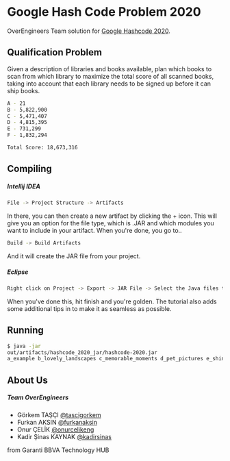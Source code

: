 # Google Hash Code Problem 2020 

OverEngineers  Team solution for [Google Hashcode 2020](https://codingcompetitions.withgoogle.com/hashcode).


## Qualification Problem

Given a description of libraries and books available, plan which books to scan from which library to maximize the total score of all scanned books, taking into account that each library needs to be signed up before it can ship books.

```bash
A - 21
B - 5,822,900
C - 5,471,407
D - 4,815,395
E - 731,299
F - 1,832,294

Total Score: 18,673,316
```

## Compiling

##### Intellij IDEA

```bash
File -> Project Structure -> Artifacts
```
In there, you can then create a new artifact by clicking the + icon. This will give you an option for the file type, which is .JAR and which modules you want to include in your artifact. When you're done, you go to..
```bash
Build -> Build Artifacts
```
And it will create the JAR file from your project.

##### Eclipse

```bash
Right click on Project -> Export -> JAR File -> Select the Java files to include
```
When you've done this, hit finish and you're golden. The tutorial also adds some additional tips in to make it as seamless as possible.


## Running

```bash
$ java -jar 
out/artifacts/hashcode_2020_jar/hashcode-2020.jar 
a_example b_lovely_landscapes c_memorable_moments d_pet_pictures e_shiny_selfies
```

## About Us

##### Team OverEngineers

* Görkem TAŞÇI [@tascigorkem](https://github.com/tascigorkem)
* Furkan AKSIN [@furkanaksin](https://github.com/furkanaksin)
* Onur ÇELİK [@onurcelikeng](https://github.com/onurcelikeng) 
* Kadir Şinas KAYNAK [@kadirsinas](https://github.com/kadirsinas)

from Garanti BBVA Technology HUB
